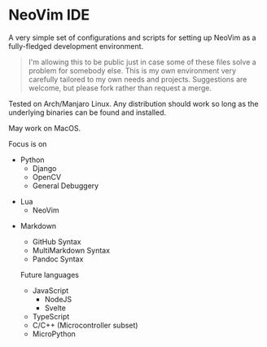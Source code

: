 # NeoVim IDE

A very simple set of configurations and scripts for setting up NeoVim as a fully-fledged development environment.

> I'm allowing this to be public just in case some of these files solve a problem for somebody else. This is my own environment very carefully tailored to my own needs and projects. Suggestions are welcome, but please fork rather than request a merge.

Tested on Arch/Manjaro Linux. Any distribution should work so long as the underlying binaries can be found and installed. 

May work on MacOS.


Focus is on
- Python
  - Django
  * OpenCV
  * General Debuggery
* Lua
  * NeoVim
- Markdown
  * GitHub Syntax
  * MultiMarkdown Syntax
  * Pandoc Syntax

  Future languages
  * JavaScript
    * NodeJS
    * Svelte
  * TypeScript
  * C/C++ (Microcontroller subset)
  * MicroPython
